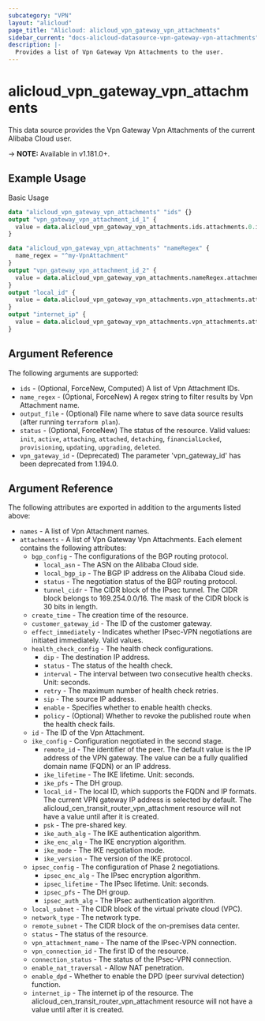 ```yaml
---
subcategory: "VPN"
layout: "alicloud"
page_title: "Alicloud: alicloud_vpn_gateway_vpn_attachments"
sidebar_current: "docs-alicloud-datasource-vpn-gateway-vpn-attachments"
description: |-
  Provides a list of Vpn Gateway Vpn Attachments to the user.
---
```


# alicloud\_vpn\_gateway\_vpn\_attachments

This data source provides the Vpn Gateway Vpn Attachments of the current Alibaba Cloud user.

-> **NOTE:** Available in v1.181.0+.

## Example Usage

Basic Usage

```terraform
data "alicloud_vpn_gateway_vpn_attachments" "ids" {}
output "vpn_gateway_vpn_attachment_id_1" {
  value = data.alicloud_vpn_gateway_vpn_attachments.ids.attachments.0.id
}

data "alicloud_vpn_gateway_vpn_attachments" "nameRegex" {
  name_regex = "^my-VpnAttachment"
}
output "vpn_gateway_vpn_attachment_id_2" {
  value = data.alicloud_vpn_gateway_vpn_attachments.nameRegex.attachments.0.id
}
output "local_id" {
  value = data.alicloud_vpn_gateway_vpn_attachments.vpn_attachments.attachments.0.ike_config.0.local_id
}
output "internet_ip" {
  value = data.alicloud_vpn_gateway_vpn_attachments.vpn_attachments.attachments.0.internet_ip
}
```

## Argument Reference

The following arguments are supported:

* `ids` - (Optional, ForceNew, Computed)  A list of Vpn Attachment IDs.
* `name_regex` - (Optional, ForceNew) A regex string to filter results by Vpn Attachment name.
* `output_file` - (Optional) File name where to save data source results (after running `terraform plan`).
* `status` - (Optional, ForceNew) The status of the resource. Valid values: `init`, `active`, `attaching`, `attached`, `detaching`, `financialLocked`, `provisioning`, `updating`, `upgrading`, `deleted`.
* `vpn_gateway_id` - (Deprecated) The parameter 'vpn_gateway_id' has been deprecated from 1.194.0.

## Argument Reference

The following attributes are exported in addition to the arguments listed above:

* `names` - A list of Vpn Attachment names.
* `attachments` - A list of Vpn Gateway Vpn Attachments. Each element contains the following attributes:
	* `bgp_config` - The configurations of the BGP routing protocol.
		* `local_asn` - The ASN on the Alibaba Cloud side.
		* `local_bgp_ip` - The BGP IP address on the Alibaba Cloud side.
		* `status` - The negotiation status of the BGP routing protocol.
		* `tunnel_cidr` - The CIDR block of the IPsec tunnel. The CIDR block belongs to 169.254.0.0/16. The mask of the CIDR block is 30 bits in length.
	* `create_time` - The creation time of the resource.
	* `customer_gateway_id` - The ID of the customer gateway.
	* `effect_immediately` - Indicates whether IPsec-VPN negotiations are initiated immediately. Valid values.
	* `health_check_config` - The health check configurations.
		* `dip` - The destination IP address.
		* `status` - The status of the health check.
		* `interval` - The interval between two consecutive health checks. Unit: seconds.
		* `retry` - The maximum number of health check retries.
		* `sip` - The source IP address.
		* `enable` - Specifies whether to enable health checks.
		* `policy` - (Optional) Whether to revoke the published route when the health check fails.
	* `id` - The ID of the Vpn Attachment.
	* `ike_config` - Configuration negotiated in the second stage.
		* `remote_id` - The identifier of the peer. The default value is the IP address of the VPN gateway. The value can be a fully qualified domain name (FQDN) or an IP address.
		* `ike_lifetime` - The IKE lifetime. Unit: seconds.
		* `ike_pfs` - The DH group.
		* `local_id` - The local ID, which supports the FQDN and IP formats. The current VPN gateway IP address is selected by default. The alicloud_cen_transit_router_vpn_attachment resource will not have a value until after it is created.
		* `psk` - The pre-shared key.
		* `ike_auth_alg` - The IKE authentication algorithm.
		* `ike_enc_alg` - The IKE encryption algorithm.
		* `ike_mode` - The IKE negotiation mode.
		* `ike_version` - The version of the IKE protocol.
	* `ipsec_config` - The configuration of Phase 2 negotiations.
		* `ipsec_enc_alg` - The IPsec encryption algorithm.
		* `ipsec_lifetime` - The IPsec lifetime. Unit: seconds.
		* `ipsec_pfs` - The DH group.
		* `ipsec_auth_alg` - The IPsec authentication algorithm.
	* `local_subnet` - The CIDR block of the virtual private cloud (VPC).
	* `network_type` - The network type.
	* `remote_subnet` - The CIDR block of the on-premises data center.
	* `status` - The status of the resource.
	* `vpn_attachment_name` - The name of the IPsec-VPN connection.
	* `vpn_connection_id` - The first ID of the resource.
	* `connection_status` - The status of the IPsec-VPN connection. 
  * `enable_nat_traversal` - Allow NAT penetration.
  * `enable_dpd` - Whether to enable the DPD (peer survival detection) function.
  * `internet_ip` - The internet ip of the resource. The alicloud_cen_transit_router_vpn_attachment resource will not have a value until after it is created.